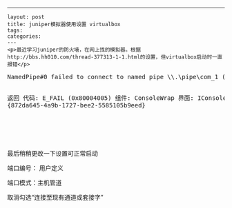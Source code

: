 ---
    layout: post
    title: juniper模拟器使用设置 virtualbox
    tags:
    categories:
    ---
    <p>最近学习juniper的防火墙，在网上找的模拟器。根据http://bbs.hh010.com/thread-377313-1-1.html的设置，但virtualbox启动时一直报错</p>
<div class="cnblogs_Highlighter">
<pre class="brush:csharp;gutter:true;">NamedPipe#0 failed to connect to named pipe \\.\pipe\com_1 (VERR_FILE_NOT_FOUND).


返回 代码:
E_FAIL (0x80004005)
组件:
ConsoleWrap
界面:
IConsole {872da645-4a9b-1727-bee2-5585105b9eed}
</pre>
</div>
<p><img src="/images/blog/725676-20151007220317581-2016157882.png" alt="" />　</p>
<p>&nbsp;</p>
<p>最后稍稍更改一下设置可正常启动</p>
<p>端口编号： 用户定义</p>
<p>端口模式：主机管道</p>
<p>取消勾选&ldquo;连接至现有通道或套接字&rdquo;</p>
<p>&nbsp;</p>
<p><img src="/images/blog/725676-20151007220554190-963806800.png" alt="" /></p>
<p>&nbsp;</p>
    
